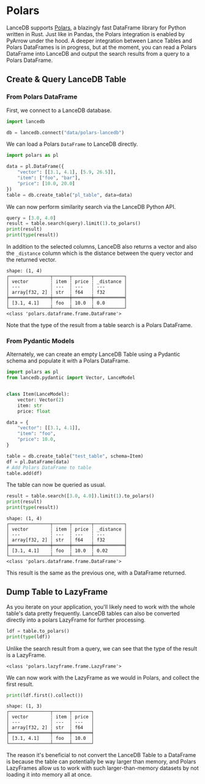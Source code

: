 # Polars

LanceDB supports [Polars](https://github.com/pola-rs/polars), a blazingly fast DataFrame library for Python written in Rust. Just like in Pandas, the Polars integration is enabled by PyArrow under the hood. A deeper integration between Lance Tables and Polars DataFrames is in progress, but at the moment, you can read a Polars DataFrame into LanceDB and output the search results from a query to a Polars DataFrame.

## Create & Query LanceDB Table

### From Polars DataFrame

First, we connect to a LanceDB database.

```py
import lancedb

db = lancedb.connect("data/polars-lancedb")
```

We can load a Polars `DataFrame` to LanceDB directly.

```py
import polars as pl

data = pl.DataFrame({
    "vector": [[3.1, 4.1], [5.9, 26.5]],
    "item": ["foo", "bar"],
    "price": [10.0, 20.0]
})
table = db.create_table("pl_table", data=data)
```

We can now perform similarity search via the LanceDB Python API.

```py
query = [3.0, 4.0]
result = table.search(query).limit(1).to_polars()
print(result)
print(type(result))
```

In addition to the selected columns, LanceDB also returns a vector
and also the `_distance` column which is the distance between the query
vector and the returned vector.

```
shape: (1, 4)
┌───────────────┬──────┬───────┬───────────┐
│ vector        ┆ item ┆ price ┆ _distance │
│ ---           ┆ ---  ┆ ---   ┆ ---       │
│ array[f32, 2] ┆ str  ┆ f64   ┆ f32       │
╞═══════════════╪══════╪═══════╪═══════════╡
│ [3.1, 4.1]    ┆ foo  ┆ 10.0  ┆ 0.0       │
└───────────────┴──────┴───────┴───────────┘
<class 'polars.dataframe.frame.DataFrame'>
```

Note that the type of the result from a table search is a Polars DataFrame.

### From Pydantic Models

Alternately, we can create an empty LanceDB Table using a Pydantic schema and populate it with a Polars DataFrame.

```py
import polars as pl
from lancedb.pydantic import Vector, LanceModel


class Item(LanceModel):
    vector: Vector(2)
    item: str
    price: float

data = {
    "vector": [[3.1, 4.1]],
    "item": "foo",
    "price": 10.0,
}

table = db.create_table("test_table", schema=Item)
df = pl.DataFrame(data)
# Add Polars DataFrame to table
table.add(df)
```

The table can now be queried as usual.

```py
result = table.search([3.0, 4.0]).limit(1).to_polars()
print(result)
print(type(result))
```

```
shape: (1, 4)
┌───────────────┬──────┬───────┬───────────┐
│ vector        ┆ item ┆ price ┆ _distance │
│ ---           ┆ ---  ┆ ---   ┆ ---       │
│ array[f32, 2] ┆ str  ┆ f64   ┆ f32       │
╞═══════════════╪══════╪═══════╪═══════════╡
│ [3.1, 4.1]    ┆ foo  ┆ 10.0  ┆ 0.02      │
└───────────────┴──────┴───────┴───────────┘
<class 'polars.dataframe.frame.DataFrame'>
```

This result is the same as the previous one, with a DataFrame returned.

## Dump Table to LazyFrame

As you iterate on your application, you'll likely need to work with the whole table's data pretty frequently.
LanceDB tables can also be converted directly into a polars LazyFrame for further processing.

```python
ldf = table.to_polars()
print(type(ldf))
```

Unlike the search result from a query, we can see that the type of the result is a LazyFrame.

```
<class 'polars.lazyframe.frame.LazyFrame'>
```

We can now work with the LazyFrame as we would in Polars, and collect the first result.

```python
print(ldf.first().collect())
```

```
shape: (1, 3)
┌───────────────┬──────┬───────┐
│ vector        ┆ item ┆ price │
│ ---           ┆ ---  ┆ ---   │
│ array[f32, 2] ┆ str  ┆ f64   │
╞═══════════════╪══════╪═══════╡
│ [3.1, 4.1]    ┆ foo  ┆ 10.0  │
└───────────────┴──────┴───────┘
```

The reason it's beneficial to not convert the LanceDB Table
to a DataFrame is because the table can potentially be way larger
than memory, and Polars LazyFrames allow us to work with such
larger-than-memory datasets by not loading it into memory all at once.

